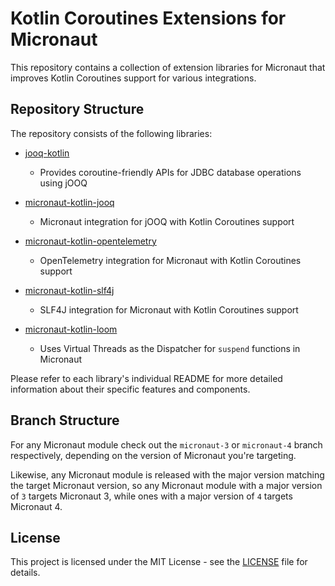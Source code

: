 # Kotlin Coroutines Extensions for Micronaut

This repository contains a collection of extension libraries for Micronaut that improves Kotlin Coroutines support for
various integrations.

## Repository Structure

The repository consists of the following libraries:

- [jooq-kotlin](./jooq-kotlin/README.md)
    - Provides coroutine-friendly APIs for JDBC database operations using jOOQ

- [micronaut-kotlin-jooq](./micronaut-kotlin-jooq/README.md)
    - Micronaut integration for jOOQ with Kotlin Coroutines support

- [micronaut-kotlin-opentelemetry](./micronaut-kotlin-opentelemetry/README.md)
    - OpenTelemetry integration for Micronaut with Kotlin Coroutines support

- [micronaut-kotlin-slf4j](./micronaut-kotlin-slf4j/README.md)
    - SLF4J integration for Micronaut with Kotlin Coroutines support

- [micronaut-kotlin-loom](./micronaut-kotlin-loom/README.md)
    - Uses Virtual Threads as the Dispatcher for `suspend` functions in Micronaut

Please refer to each library's individual README for more detailed information about their specific features and
components.

## Branch Structure

For any Micronaut module check out the `micronaut-3` or `micronaut-4` branch respectively, depending on the version of
Micronaut you're targeting.

Likewise, any Micronaut module is released with the major version matching the target Micronaut version, so any
Micronaut module with a major version of `3` targets Micronaut 3, while ones with a major version of `4` targets
Micronaut 4.

## License

This project is licensed under the MIT License - see the [LICENSE](./LICENSE) file for details.
